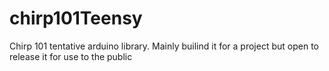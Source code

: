 # chirp101Teensy
Chirp 101 tentative arduino library. Mainly builind it for a project but open to release it for use to the public
